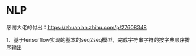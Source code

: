 # NLP

感谢大佬的付出：https://zhuanlan.zhihu.com/p/27608348

1、基于tensorflow实现的基本的seq2seq模型，完成字符串字符的按字典顺序排序输出
